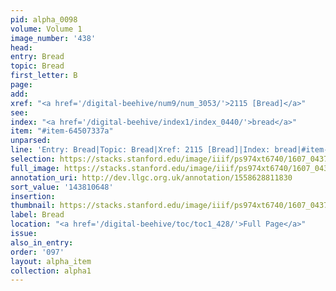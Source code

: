 ```yaml
---
pid: alpha_0098
volume: Volume 1
image_number: '438'
head:
entry: Bread
topic: Bread
first_letter: B
page:
add:
xref: "<a href='/digital-beehive/num9/num_3053/'>2115 [Bread]</a>"
see:
index: "<a href='/digital-beehive/index1/index_0440/'>bread</a>"
item: "#item-64507337a"
unparsed:
line: 'Entry: Bread|Topic: Bread|Xref: 2115 [Bread]|Index: bread|#item-64507337a'
selection: https://stacks.stanford.edu/image/iiif/ps974xt6740/1607_0437/881,648,2925,534/full/0/default.jpg
full_image: https://stacks.stanford.edu/image/iiif/ps974xt6740/1607_0437/full/full/0/default.jpg
annotation_uri: http://dev.llgc.org.uk/annotation/1558628811830
sort_value: '143810648'
insertion:
thumbnail: https://stacks.stanford.edu/image/iiif/ps974xt6740/1607_0437/881,648,600,180/250,/0/default.jpg
label: Bread
location: "<a href='/digital-beehive/toc/toc1_428/'>Full Page</a>"
issue:
also_in_entry:
order: '097'
layout: alpha_item
collection: alpha1
---
```


